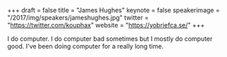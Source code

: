 +++
draft = false
title = "James Hughes"
keynote = false
speakerimage = "/2017/img/speakers/jameshughes.jpg"
twitter = "https://twitter.com/kouphax"
website = "https://yobriefca.se/"
+++

I do computer. I do computer bad sometimes but I mostly do computer good. I've been doing computer for a really long time.